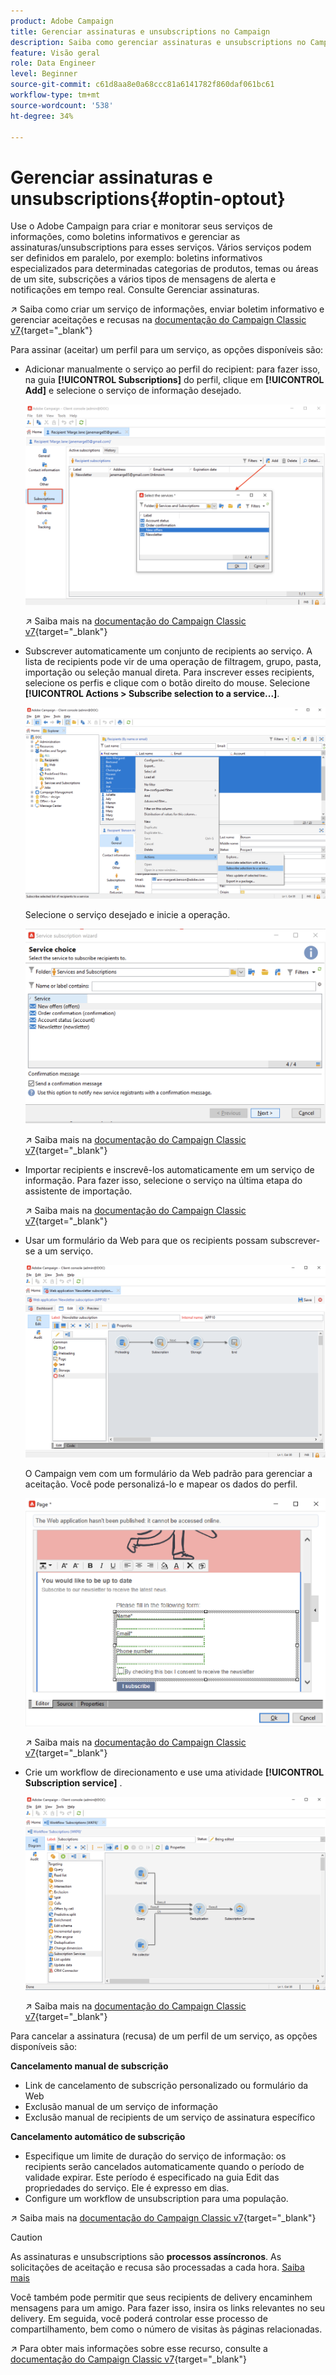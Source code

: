 ```yaml
---
product: Adobe Campaign
title: Gerenciar assinaturas e unsubscriptions no Campaign
description: Saiba como gerenciar assinaturas e unsubscriptions no Campaign v8
feature: Visão geral
role: Data Engineer
level: Beginner
source-git-commit: c61d8aa8e0a68ccc81a6141782f860daf061bc61
workflow-type: tm+mt
source-wordcount: '538'
ht-degree: 34%

---
```


# Gerenciar assinaturas e unsubscriptions{#optin-optout}

Use o Adobe Campaign para criar e monitorar seus serviços de informações, como boletins informativos e gerenciar as assinaturas/unsubscriptions para esses serviços. Vários serviços podem ser definidos em paralelo, por exemplo: boletins informativos especializados para determinadas categorias de produtos, temas ou áreas de um site, subscrições a vários tipos de mensagens de alerta e notificações em tempo real. Consulte Gerenciar assinaturas.

↗️ Saiba como criar um serviço de informações, enviar boletim informativo e gerenciar aceitações e recusas na [documentação do Campaign Classic v7](https://experienceleague.adobe.com/docs/campaign-classic/using/sending-messages/subscriptions-and-referrals/managing-subscriptions.html){target=&quot;_blank&quot;}

Para assinar (aceitar) um perfil para um serviço, as opções disponíveis são:

* Adicionar manualmente o serviço ao perfil do recipient: para fazer isso, na guia **[!UICONTROL Subscriptions]** do perfil, clique em **[!UICONTROL Add]** e selecione o serviço de informação desejado.

   ![](assets/subscribe-to-a-service.png)

   ↗️ Saiba mais na [documentação do Campaign Classic v7](https://experienceleague.adobe.com/docs/campaign-classic/using/getting-started/profile-management/editing-a-profile.html?lang=en#deliveries-tab){target=&quot;_blank&quot;}

* Subscrever automaticamente um conjunto de recipients ao serviço. A lista de recipients pode vir de uma operação de filtragem, grupo, pasta, importação ou seleção manual direta. Para inscrever esses recipients, selecione os perfis e clique com o botão direito do mouse. Selecione **[!UICONTROL Actions > Subscribe selection to a service...]**.

   ![](assets/subscribe-selection.png)

   Selecione o serviço desejado e inicie a operação.

   ![](assets/subscribe-confirm.png)

   ↗️ Saiba mais na [documentação do Campaign Classic v7](https://experienceleague.adobe.com/docs/campaign-classic/using/getting-started/profile-management/editing-a-profile.html?lang=en#deliveries-tab){target=&quot;_blank&quot;}


* Importar recipients e inscrevê-los automaticamente em um serviço de informação. Para fazer isso, selecione o serviço na última etapa do assistente de importação.

   ↗️ Saiba mais na [documentação do Campaign Classic v7](https://experienceleague.adobe.com/docs/campaign-classic/using/getting-started/importing-and-exporting-data/generic-imports-exports/executing-import-jobs.html?lang=en#step-5---additional-step-when-importing-recipients){target=&quot;_blank&quot;}

* Usar um formulário da Web para que os recipients possam subscrever-se a um serviço.

   ![](assets/opt-in-webapp.png)

   O Campaign vem com um formulário da Web padrão para gerenciar a aceitação. Você pode personalizá-lo e mapear os dados do perfil.

   ![](assets/web-app.png)

   ↗️ Saiba mais na [documentação do Campaign Classic v7](https://experienceleague.adobe.com/docs/campaign-classic/using/designing-content/web-forms/use-cases--web-forms.html?lang=en#create-a-subscription--form-with-double-opt-in){target=&quot;_blank&quot;}


* Crie um workflow de direcionamento e use uma atividade **[!UICONTROL Subscription service]** .

   ![](assets/wf-subscription.png)

   ↗️ Saiba mais na [documentação do Campaign Classic v7](https://experienceleague.adobe.com/docs/campaign-classic/using/automating-with-workflows/targeting-activities/subscription-services.html?lang=en#example--subscribe-a-list-of-recipients-to-a-newsletter){target=&quot;_blank&quot;}

Para cancelar a assinatura (recusa) de um perfil de um serviço, as opções disponíveis são:

**Cancelamento manual de subscrição**

* Link de cancelamento de subscrição personalizado ou formulário da Web
* Exclusão manual de um serviço de informação
* Exclusão manual de recipients de um serviço de assinatura específico

**Cancelamento automático de subscrição**

* Especifique um limite de duração do serviço de informação: os recipients serão cancelados automaticamente quando o período de validade expirar. Este período é especificado na guia Edit das propriedades do serviço. Ele é expresso em dias.
* Configure um workflow de unsubscription para uma população.

↗️ Saiba mais na [documentação do Campaign Classic v7](https://experienceleague.adobe.com/docs/campaign-classic/using/sending-messages/subscriptions-and-referrals/managing-subscriptions.html?lang=en#unsubscribing-a-recipient-from-a-service){target=&quot;_blank&quot;}


>[!CAUTION]
>
>As assinaturas e unsubscriptions são **processos assíncronos**. As solicitações de aceitação e recusa são processadas a cada hora. [Saiba mais](../dev/new-apis.md#sub-apis)

Você também pode permitir que seus recipients de delivery encaminhem mensagens para um amigo. Para fazer isso, insira os links relevantes no seu delivery. Em seguida, você poderá controlar esse processo de compartilhamento, bem como o número de visitas às páginas relacionadas.

↗️ Para obter mais informações sobre esse recurso, consulte a [documentação do Campaign Classic v7](https://experienceleague.adobe.com/docs/campaign-classic/using/sending-messages/subscriptions-and-referrals/viral-and-social-marketing.html?lang=en#viral-marketing--forward-to-a-friend){target=&quot;_blank&quot;}